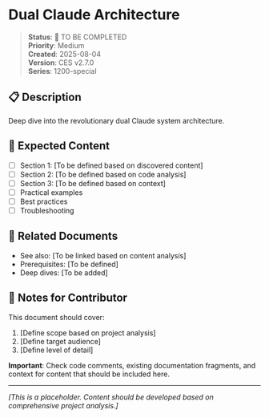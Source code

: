 # Dual Claude Architecture

> **Status**: 📝 TO BE COMPLETED  
> **Priority**: Medium  
> **Created**: 2025-08-04  
> **Version**: CES v2.7.0  
> **Series**: 1200-special

## 📋 Description

Deep dive into the revolutionary dual Claude system architecture.

## 📌 Expected Content

- [ ] Section 1: [To be defined based on discovered content]
- [ ] Section 2: [To be defined based on code analysis]
- [ ] Section 3: [To be defined based on context]
- [ ] Practical examples
- [ ] Best practices
- [ ] Troubleshooting

## 🔗 Related Documents

- See also: [To be linked based on content analysis]
- Prerequisites: [To be defined]
- Deep dives: [To be added]

## 📝 Notes for Contributor

This document should cover:
1. [Define scope based on project analysis]
2. [Define target audience]
3. [Define level of detail]

**Important**: Check code comments, existing documentation fragments, and context for content that should be included here.

---

*[This is a placeholder. Content should be developed based on comprehensive project analysis.]*
